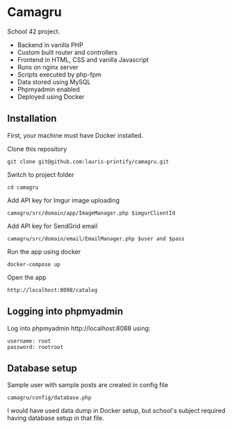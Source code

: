 # Camagru

School 42 project.

- Backend in vanilla PHP
- Custom built router and controllers
- Frontend in HTML, CSS and vanilla Javascript
- Runs on nginx server
- Scripts executed by php-fpm
- Data stored using MySQL
- Phpmyadmin enabled
- Deployed using Docker

## Installation

First, your machine must have Docker installed.

Clone this repository

```
git clone git@github.com:lauris-printify/camagru.git
```

Switch to project folder

```
cd camagru
```

Add API key for Imgur image uploading

```
camagru/src/domain/app/ImageManager.php $imgurClientId
```

Add API key for SendGrid email

```
camagru/src/domain/email/EmailManager.php $user and $pass
```


Run the app using docker

```
docker-compose up
```

Open the app

```
http://localhost:8098/catalog
```

## Logging into phpmyadmin

Log into phpmyadmin http://localhost:8088 using:

```
username: root
password: rootroot
```

## Database setup

Sample user with sample posts are created in config file

```
camagru/config/database.php
```

I would have used data dump in Docker setup, but school's
subject required having database setup in that file.
